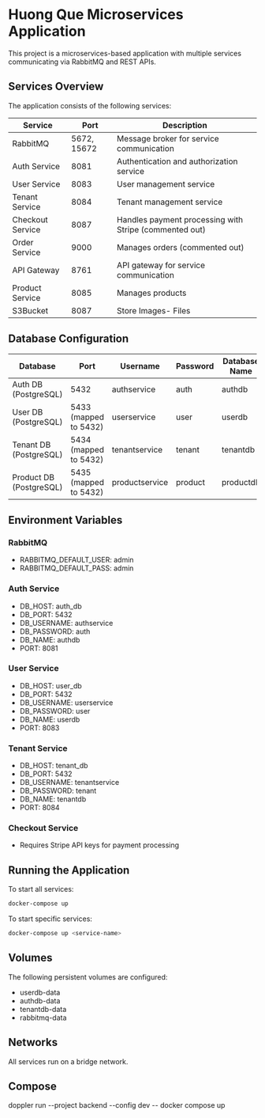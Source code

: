 # Huong Que Microservices Application

This project is a microservices-based application with multiple services communicating via RabbitMQ and REST APIs.

## Services Overview

The application consists of the following services:

| Service | Port | Description |
|---------|------|-------------|
| RabbitMQ | 5672, 15672 | Message broker for service communication |
| Auth Service | 8081 | Authentication and authorization service |
| User Service | 8083 | User management service |
| Tenant Service | 8084 | Tenant management service |
| Checkout Service | 8087 | Handles payment processing with Stripe (commented out) |
| Order Service | 9000 | Manages orders (commented out) |
| API Gateway | 8761 | API gateway for service communication |
| Product Service | 8085 | Manages products |
| S3Bucket | 8087 | Store Images- Files|
## Database Configuration

| Database | Port | Username | Password | Database Name |
|----------|------|----------|----------|--------------|
| Auth DB (PostgreSQL) | 5432 | authservice | auth | authdb |
| User DB (PostgreSQL) | 5433 (mapped to 5432) | userservice | user | userdb |
| Tenant DB (PostgreSQL) | 5434 (mapped to 5432) | tenantservice | tenant | tenantdb |
| Product DB (PostgreSQL) | 5435 (mapped to 5432) | productservice | product | productdb |


## Environment Variables

### RabbitMQ
- RABBITMQ_DEFAULT_USER: admin
- RABBITMQ_DEFAULT_PASS: admin

### Auth Service
- DB_HOST: auth_db
- DB_PORT: 5432
- DB_USERNAME: authservice
- DB_PASSWORD: auth
- DB_NAME: authdb
- PORT: 8081

### User Service
- DB_HOST: user_db
- DB_PORT: 5432
- DB_USERNAME: userservice
- DB_PASSWORD: user
- DB_NAME: userdb
- PORT: 8083

### Tenant Service
- DB_HOST: tenant_db
- DB_PORT: 5432
- DB_USERNAME: tenantservice
- DB_PASSWORD: tenant
- DB_NAME: tenantdb
- PORT: 8084

### Checkout Service
- Requires Stripe API keys for payment processing

## Running the Application

To start all services:

```bash
docker-compose up
```

To start specific services:

```bash
docker-compose up <service-name>
```

## Volumes

The following persistent volumes are configured:
- userdb-data
- authdb-data
- tenantdb-data
- rabbitmq-data

## Networks

All services run on a bridge network.

## Compose
doppler run --project backend --config dev -- docker compose up